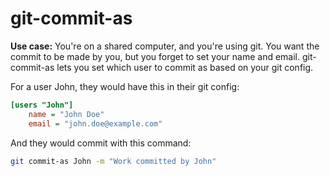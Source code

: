 # git-commit-as

**Use case:** You're on a shared computer, and you're using git. You want the commit to be made by you, but you forget to set your name and email. git-commit-as lets you set which user to commit as based on your git config.

For a user John, they would have this in their git config:
```ini
[users "John"]
    name = "John Doe"
    email = "john.doe@example.com"
```
And they would commit with this command:
```bash
git commit-as John -m "Work committed by John"
```
